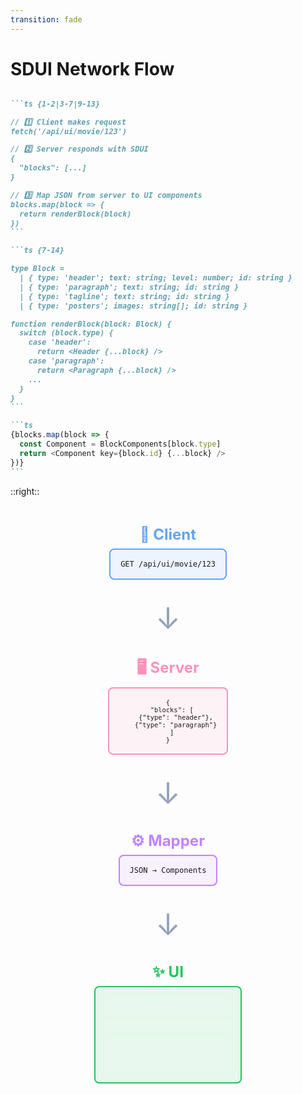 ```yaml
---
transition: fade
---
```


# SDUI Network Flow

<div style="margin-top: 2rem;">

````md magic-move {lines: true}
```ts {1-2|3-7|9-13}

// 1️⃣ Client makes request
fetch('/api/ui/movie/123')

// 2️⃣ Server responds with SDUI
{
  "blocks": [...]
}

// 3️⃣ Map JSON from server to UI components
blocks.map(block => {
  return renderBlock(block)
})
```

```ts {7-14}

type Block =
  | { type: 'header'; text: string; level: number; id: string }
  | { type: 'paragraph'; text: string; id: string }
  | { type: 'tagline'; text: string; id: string }
  | { type: 'posters'; images: string[]; id: string }

function renderBlock(block: Block) {
  switch (block.type) {
    case 'header':
      return <Header {...block} />
    case 'paragraph':
      return <Paragraph {...block} />
    ...
  }
}
```

```ts
{blocks.map(block => {
  const Component = BlockComponents[block.type]
  return <Component key={block.id} {...block} />
})}
```
````

</div>

::right::

<div style="padding: 2rem;">

<div style="display: flex; flex-direction: column; gap: 2rem; align-items: center;">

<!-- Client -->
<div v-click="1" style="text-align: center;">
  <div style="font-size: 1.5rem; font-weight: 700; color: rgb(96, 165, 250); margin-bottom: 0.5rem;">📱 Client</div>
  <div style="background: rgba(96, 165, 250, 0.1); border: 2px solid rgb(96, 165, 250); border-radius: 8px; padding: 1rem; font-family: monospace; font-size: 0.75rem;">
    GET /api/ui/movie/123
  </div>
</div>

<!-- Arrow Down -->
<div v-click="2" style="font-size: 3rem; color: rgb(148, 163, 184);">
  ↓
</div>

<!-- Server -->
<div v-click="2" style="text-align: center;">
  <div style="font-size: 1.5rem; font-weight: 700; color: rgb(251, 146, 188); margin-bottom: 0.5rem;">🖥️ Server</div>
  <div style="background: rgba(251, 146, 188, 0.1); border: 2px solid rgb(251, 146, 188); border-radius: 8px; padding: 1rem; font-family: monospace; font-size: 0.65rem; max-width: 300px;">
    {<br/>
    &nbsp;&nbsp;"blocks": [<br/>
    &nbsp;&nbsp;&nbsp;&nbsp;{"type": "header"},<br/>
    &nbsp;&nbsp;&nbsp;&nbsp;{"type": "paragraph"}<br/>
    &nbsp;&nbsp;]<br/>
    }
  </div>
</div>

<!-- Arrow Down -->
<div v-click="3" style="font-size: 3rem; color: rgb(148, 163, 184);">
  ↓
</div>

<!-- Mapper -->
<div v-click="3" style="text-align: center;">
  <div style="font-size: 1.5rem; font-weight: 700; color: rgb(192, 132, 252); margin-bottom: 0.5rem;">⚙️ Mapper</div>
  <div style="background: rgba(192, 132, 252, 0.1); border: 2px solid rgb(192, 132, 252); border-radius: 8px; padding: 1rem; font-family: monospace; font-size: 0.75rem;">
    JSON → Components
  </div>
</div>

<!-- Arrow Down -->
<div v-click="4" style="font-size: 3rem; color: rgb(148, 163, 184);">
  ↓
</div>

<!-- Rendered UI -->
<div v-click="4" style="text-align: center;">
  <div style="font-size: 1.5rem; font-weight: 700; color: rgb(34, 197, 94); margin-bottom: 0.5rem;">✨ UI</div>
  <div style="background: rgba(34, 197, 94, 0.1); border: 2px solid rgb(34, 197, 94); border-radius: 8px; padding: 1rem; width: 200px; height: 120px; display: flex; flex-direction: column; gap: 0.5rem;">
    <div style="background: rgba(255,255,255,0.1); height: 30px; border-radius: 4px;"></div>
    <div style="background: rgba(255,255,255,0.1); height: 20px; border-radius: 4px;"></div>
    <div style="background: rgba(255,255,255,0.1); height: 60px; border-radius: 4px;"></div>
  </div>
</div>

</div>

</div>

<!--
This shows the typical flow of server-driven UI: The client requests UI configuration from the server. The server responds with JSON describing the UI blocks. The mapper function converts each JSON block into its corresponding React component. Finally, the UI is rendered on screen. Now this is ok but we're having to go back and forth between the server and the client to get the UI to work. We're going to take this a step further - we're going to use react server functions to stream the UI back to the client as it's being rendered for a really fast and responsive experience.
-->
